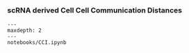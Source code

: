 ### scRNA derived Cell Cell Communication Distances
```{toctree}
---
maxdepth: 2
---
notebooks/CCI.ipynb
```